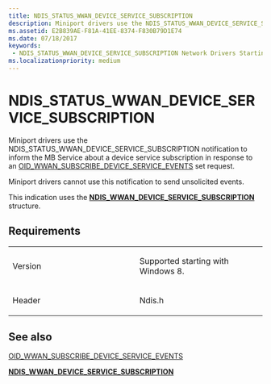 ```yaml
---
title: NDIS_STATUS_WWAN_DEVICE_SERVICE_SUBSCRIPTION
description: Miniport drivers use the NDIS_STATUS_WWAN_DEVICE_SERVICE_SUBSCRIPTION notification to inform the MB Service about a device service subscription in response to an OID_WWAN_SUBSCRIBE_DEVICE_SERVICE_EVENTS set request.NDIS_WWAN_DEVICE_SERVICE_SUBSCRIPTION structure.
ms.assetid: E2B839AE-F81A-41EE-8374-F830B79D1E74
ms.date: 07/18/2017
keywords:
 - NDIS_STATUS_WWAN_DEVICE_SERVICE_SUBSCRIPTION Network Drivers Starting with Windows Vista
ms.localizationpriority: medium
---
```


# NDIS\_STATUS\_WWAN\_DEVICE\_SERVICE\_SUBSCRIPTION


Miniport drivers use the NDIS\_STATUS\_WWAN\_DEVICE\_SERVICE\_SUBSCRIPTION notification to inform the MB Service about a device service subscription in response to an [OID\_WWAN\_SUBSCRIBE\_DEVICE\_SERVICE\_EVENTS](https://docs.microsoft.com/windows-hardware/drivers/network/oid-wwan-subscribe-device-service-events) set request.

Miniport drivers cannot use this notification to send unsolicited events.

This indication uses the [**NDIS\_WWAN\_DEVICE\_SERVICE\_SUBSCRIPTION**](https://docs.microsoft.com/windows-hardware/drivers/ddi/ndiswwan/ns-ndiswwan-_ndis_wwan_device_service_subscription) structure.

Requirements
------------

<table>
<colgroup>
<col width="50%" />
<col width="50%" />
</colgroup>
<tbody>
<tr class="odd">
<td><p>Version</p></td>
<td><p>Supported starting with Windows 8.</p></td>
</tr>
<tr class="even">
<td><p>Header</p></td>
<td>Ndis.h</td>
</tr>
</tbody>
</table>

## See also


[OID\_WWAN\_SUBSCRIBE\_DEVICE\_SERVICE\_EVENTS](https://docs.microsoft.com/windows-hardware/drivers/network/oid-wwan-subscribe-device-service-events)

[**NDIS\_WWAN\_DEVICE\_SERVICE\_SUBSCRIPTION**](https://docs.microsoft.com/windows-hardware/drivers/ddi/ndiswwan/ns-ndiswwan-_ndis_wwan_device_service_subscription)

 

 




